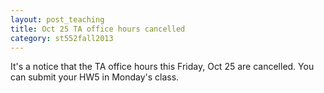 ```yaml
---
layout: post_teaching
title: Oct 25 TA office hours cancelled
category: st552fall2013
---
```


It's a notice that the TA office hours this Friday, Oct 25 are cancelled. You can submit your HW5 in Monday's class.